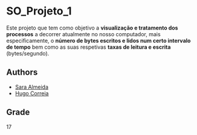 # SO_Projeto_1

Este projeto que tem como objetivo a **visualização e tratamento dos processos** a decorrer atualmente no nosso computador, mais especificamente, o **número de bytes escritos e lidos num certo intervalo de tempo** bem como as suas respetivas **taxas de leitura e escrita** (bytes/segundo).

## Authors

* [Sara Almeida](https://github.com/SardinhaAlmeida)
* [Hugo Correia](https://github.com/MrLoydHD)

## Grade 
17

